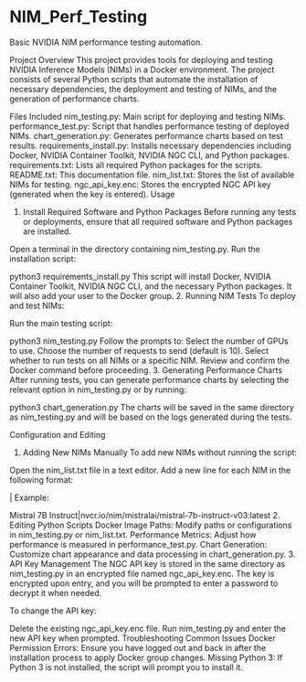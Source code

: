 # NIM_Perf_Testing
Basic NVIDIA NIM performance testing automation.


Project Overview
This project provides tools for deploying and testing NVIDIA Inference Models (NIMs) in a Docker environment. The project consists of several Python scripts that automate the installation of necessary dependencies, the deployment and testing of NIMs, and the generation of performance charts.

Files Included
nim_testing.py: Main script for deploying and testing NIMs.
performance_test.py: Script that handles performance testing of deployed NIMs.
chart_generation.py: Generates performance charts based on test results.
requirements_install.py: Installs necessary dependencies including Docker, NVIDIA Container Toolkit, NVIDIA NGC CLI, and Python packages.
requirements.txt: Lists all required Python packages for the scripts.
README.txt: This documentation file.
nim_list.txt: Stores the list of available NIMs for testing.
ngc_api_key.enc: Stores the encrypted NGC API key (generated when the key is entered).
Usage
1. Install Required Software and Python Packages
Before running any tests or deployments, ensure that all required software and Python packages are installed.

Open a terminal in the directory containing nim_testing.py.
Run the installation script:

python3 requirements_install.py
This script will install Docker, NVIDIA Container Toolkit, NVIDIA NGC CLI, and the necessary Python packages. It will also add your user to the Docker group.
2. Running NIM Tests
To deploy and test NIMs:

Run the main testing script:

python3 nim_testing.py
Follow the prompts to:
Select the number of GPUs to use.
Choose the number of requests to send (default is 10).
Select whether to run tests on all NIMs or a specific NIM.
Review and confirm the Docker command before proceeding.
3. Generating Performance Charts
After running tests, you can generate performance charts by selecting the relevant option in nim_testing.py or by running:


python3 chart_generation.py
The charts will be saved in the same directory as nim_testing.py and will be based on the logs generated during the tests.

Configuration and Editing
1. Adding New NIMs Manually
To add new NIMs without running the script:

Open the nim_list.txt file in a text editor.
Add a new line for each NIM in the following format:

<NIM Name>|<Docker Image>
Example:

Mistral 7B Instruct|nvcr.io/nim/mistralai/mistral-7b-instruct-v03:latest
2. Editing Python Scripts
Docker Image Paths: Modify paths or configurations in nim_testing.py or nim_list.txt.
Performance Metrics: Adjust how performance is measured in performance_test.py.
Chart Generation: Customize chart appearance and data processing in chart_generation.py.
3. API Key Management
The NGC API key is stored in the same directory as nim_testing.py in an encrypted file named ngc_api_key.enc. The key is encrypted upon entry, and you will be prompted to enter a password to decrypt it when needed.

To change the API key:

Delete the existing ngc_api_key.enc file.
Run nim_testing.py and enter the new API key when prompted.
Troubleshooting
Common Issues
Docker Permission Errors: Ensure you have logged out and back in after the installation process to apply Docker group changes.
Missing Python 3: If Python 3 is not installed, the script will prompt you to install it.

